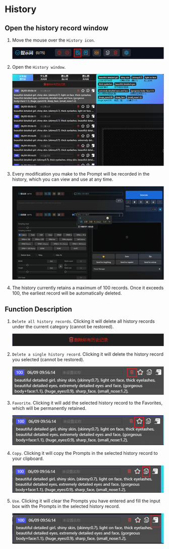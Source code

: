 # History

## Open the history record window

1. Move the mouse over the `History icon`.

    ![](./assets/images/History/history_btn.png)

2. Open the `History window`.

    ![](./assets/images/History/history.png)

3. Every modification you make to the Prompt will be recorded in the history, which you can view and use at any time.

    ![](./assets/images/demo.history_favorite.gif)

4. The history currently retains a maximum of 100 records. Once it exceeds 100, the earliest record will be automatically deleted.

## Function Description

1. `Delete all history records`. Clicking it will delete all history records under the current category (cannot be restored).

    ![](./assets/images/History/delete.png)

2. `Delete a single history record`. Clicking it will delete the history record you selected (cannot be restored).

    ![](./assets/images/History/delete_item.png)

3. `Favorite`. Clicking it will add the selected history record to the Favorites, which will be permanently retained.

    ![](./assets/images/History/favorite.png)

4. `Copy`. Clicking it will copy the Prompts in the selected history record to your clipboard.

    ![](./assets/images/History/copy.png)

5. `Use`. Clicking it will clear the Prompts you have entered and fill the input box with the Prompts in the selected history record.

    ![](./assets/images/History/use.png)